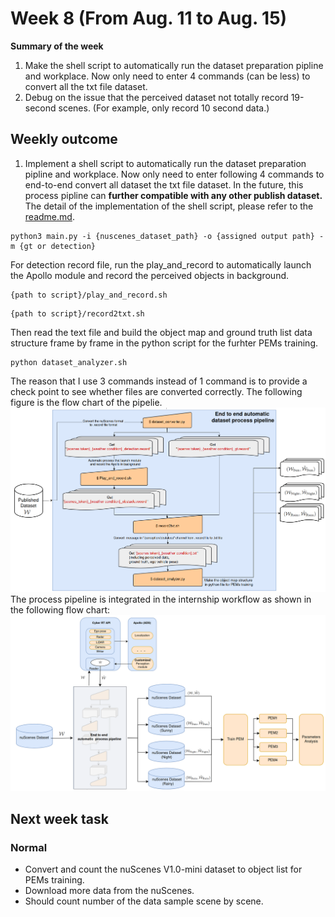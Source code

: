 # Week 8 (From Aug. 11 to Aug. 15)
**Summary of the week**  
1. Make the shell script to automatically run the dataset preparation pipline and workplace. Now only need to enter 4 commands (can be less) to convert all the txt file dataset. 
2. Debug on the issue that the perceived dataset not totally record 19-second scenes. (For example, only record 10 second data.)
## Weekly outcome
1. Implement a shell script to automatically run the dataset preparation pipline and workplace. Now only need to enter following 4 commands to end-to-end convert all dataset the txt file dataset. In the future, this process pipline can **further compatible with any other publish dataset.** The detail of the implementation of the shell script, please refer to the [readme.md](../../scripts/end_to_end_dataset_process_pipeline/readme.md).
```
python3 main.py -i {nuscenes_dataset_path} -o {assigned output path} -m {gt or detection}
```
For detection record file, run the play_and_record to automatically launch the Apollo module and record the perceived objects in background.
```
{path to script}/play_and_record.sh
```

```
{path to script}/record2txt.sh
```
Then read the text file and build the object map and ground truth list data structure frame by frame in the python script for the furhter PEMs training.
```
python dataset_analyzer.sh
```
The reason that I use 3 commands instead of 1 command is to provide a check point to see whether files are converted correctly. The following figure is the flow chart of the pipelie.
![](../images/end2end_process_pipeline.png)
The process pipeline is integrated in the internship workflow as shown in the following flow chart:
![](../images/internship_flow_and_scope.png)
## Next week task

### Normal
- Convert and count the nuScenes V1.0-mini dataset to object list for PEMs training.
- Download more data from the nuScenes.
- Should count number of the data sample scene by scene.